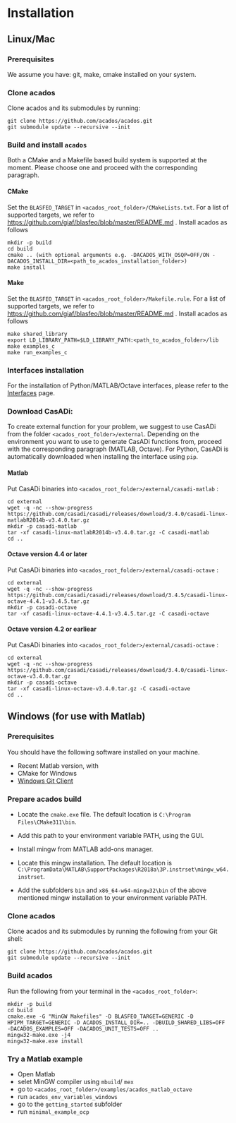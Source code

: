 # Installation

## Linux/Mac

### Prerequisites
We assume you have: git, make, cmake installed on your system.

### Clone acados
Clone acados and its submodules by running:
```
git clone https://github.com/acados/acados.git
git submodule update --recursive --init
```

### Build and install `acados`
Both a CMake and a Makefile based build system is supported at the moment.
Please choose one and proceed with the corresponding paragraph.

#### **CMake**
Set the `BLASFEO_TARGET` in `<acados_root_folder>/CMakeLists.txt`.
For a list of supported targets, we refer to https://github.com/giaf/blasfeo/blob/master/README.md .
Install acados as follows
```
mkdir -p build
cd build
cmake .. (with optional arguments e.g. -DACADOS_WITH_OSQP=OFF/ON -DACADOS_INSTALL_DIR=<path_to_acados_installation_folder>)
make install
```

#### **Make**
Set the `BLASFEO_TARGET` in `<acados_root_folder>/Makefile.rule`.
For a list of supported targets, we refer to https://github.com/giaf/blasfeo/blob/master/README.md .
Install acados as follows
```
make shared_library
export LD_LIBRARY_PATH=$LD_LIBRARY_PATH:<path_to_acados_folder>/lib
make examples_c
make run_examples_c
```

### Interfaces installation
For the installation of Python/MATLAB/Octave interfaces, please refer to the [Interfaces](../interfaces/index.md) page.


### Download CasADi:
To create external function for your problem, we suggest to use CasADi from the folder `<acados_root_folder>/external`.
Depending on the environment you want to use to generate CasADi functions from, proceed with the corresponding paragraph (MATLAB, Octave).
For Python, CasADi is automatically downloaded when installing the interface using `pip`.

#### **Matlab**
Put CasADi binaries into `<acados_root_folder>/external/casadi-matlab` :
```
cd external
wget -q -nc --show-progress https://github.com/casadi/casadi/releases/download/3.4.0/casadi-linux-matlabR2014b-v3.4.0.tar.gz
mkdir -p casadi-matlab
tar -xf casadi-linux-matlabR2014b-v3.4.0.tar.gz -C casadi-matlab
cd ..
```

#### **Octave version 4.4 or later**
Put CasADi binaries into `<acados_root_folder>/external/casadi-octave` :
```
cd external
wget -q -nc --show-progress https://github.com/casadi/casadi/releases/download/3.4.5/casadi-linux-octave-4.4.1-v3.4.5.tar.gz
mkdir -p casadi-octave
tar -xf casadi-linux-octave-4.4.1-v3.4.5.tar.gz -C casadi-octave
```

#### **Octave version 4.2 or earliear**
Put CasADi binaries into `<acados_root_folder>/external/casadi-octave` :
```
cd external
wget -q -nc --show-progress https://github.com/casadi/casadi/releases/download/3.4.0/casadi-linux-octave-v3.4.0.tar.gz
mkdir -p casadi-octave
tar -xf casadi-linux-octave-v3.4.0.tar.gz -C casadi-octave
cd ..
```



## Windows (for use with Matlab)

### Prerequisites
You should have the following software installed on your machine.
- Recent Matlab version, with 
- CMake for Windows
- [Windows Git Client](https://git-scm.com/download/win)

### Prepare acados build
- Locate the `cmake.exe` file. The default location is `C:\Program Files\CMake311\bin`.
- Add this path to your environment variable PATH, using the GUI.

- Install mingw from MATLAB add-ons manager.
- Locate this mingw installation. The default location is `C:\ProgramData\MATLAB\SupportPackages\R2018a\3P.instrset\mingw_w64.instrset`.
- Add the subfolders `bin` and `x86_64-w64-mingw32\bin` of the above mentioned mingw installation to your environment variable PATH.

### Clone acados
Clone acados and its submodules by running the following from your Git shell:
```
git clone https://github.com/acados/acados.git
git submodule update --recursive --init
```

### Build acados
Run the following from your terminal in the `<acados_root_folder>`:
```
mkdir -p build
cd build
cmake.exe -G "MinGW Makefiles" -D BLASFEO_TARGET=GENERIC -D HPIPM_TARGET=GENERIC -D ACADOS_INSTALL_DIR=.. -DBUILD_SHARED_LIBS=OFF -DACADOS_EXAMPLES=OFF -DACADOS_UNIT_TESTS=OFF ..
mingw32-make.exe -j4
mingw32-make.exe install
```

### Try a Matlab example
- Open Matlab
- selet MinGW compiler using `mbuild`/ `mex`
- go to `<acados_root_folder>/examples/acados_matlab_octave`
- run `acados_env_variables_windows`
- go to the `getting_started` subfolder
- run `minimal_example_ocp`
